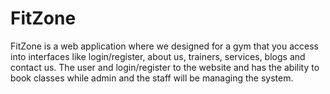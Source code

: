 # FitZone
FitZone is a web application where we designed for a gym that you access into interfaces like login/register, about us, trainers, services, blogs and contact us. The user and login/register to the website and has the ability to book classes while admin and the staff will be managing the system.
